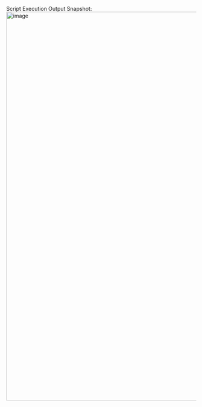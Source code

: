 

Script Execution Output Snapshot:
<img width="1033" alt="image" src="https://github.com/user-attachments/assets/f20129e8-ab43-4de7-9f7e-bdbbd88fc2f1">
